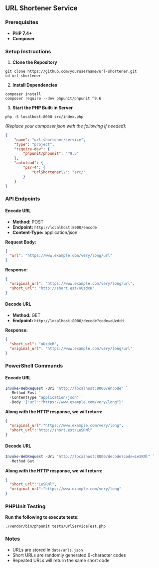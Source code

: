 ## URL Shortener Service

### Prerequisites

- **PHP 7.4+**
- **Composer**

### Setup Instructions

1. **Clone the Repository**
```
git clone https://github.com/yourusername/url-shortener.git
cd url-shortener
```

2. **Install Dependencies**
```
composer install
composer require --dev phpunit/phpunit ^9.6
```

3. **Start the PHP Built-in Server**
```
php -S localhost:8000 src/index.php
```

*(Replace your composer.json with the following if needed):*

```json
{
    "name": "url-shortener/service",
    "type": "project",
    "require-dev": {
        "phpunit/phpunit": "^9.5"
    },
    "autoload": {
        "psr-4": {
            "UrlShortener\\": "src/"
        }
    }
}
```

### API Endpoints

#### Encode URL

- **Method:** POST
- **Endpoint:** `http://localhost:8000/encode`
- **Content-Type:** application/json

**Request Body:**
```json
{
  "url": "https://www.example.com/very/long/url"
}
```

**Response:**
```json
{
  "original_url": "https://www.example.com/very/long/url",
  "short_url": "http://short.est/oUzdcH"
}
```

#### Decode URL

- **Method:** GET
- **Endpoint:** `http://localhost:8000/decode?code=oUzdcH`

**Response:**
```json
{
  "short_url": "oUzdcH",
  "original_url": "https://www.example.com/very/long/url"
}
```

### PowerShell Commands

#### Encode URL
```powershell
Invoke-WebRequest -Uri "http://localhost:8000/encode" `
  -Method Post `
  -ContentType "application/json" `
  -Body '{"url":"https://www.example.com/very/long"}'
```

**Along with the HTTP response, we will return:**
```json
{
  "original_url":"https://www.example.com/very/long",
  "short_url":"http://short.est/LeSRNl"
}
```

#### Decode URL

```powershell
Invoke-WebRequest -Uri "http://localhost:8000/decode?code=LeSRNl" `
  -Method Get
```

**Along with the HTTP response, we will return:**
```json
{
  "short_url":"LeSRNl",
  "original_url":"https://www.example.com/very/long"
}
```

### PHPUnit Testing

**Run the following to execute tests:**
```
./vendor/bin/phpunit tests/UrlServiceTest.php
```

### Notes

- URLs are stored in `data/urls.json`
- Short URLs are randomly generated 6-character codes
- Repeated URLs will return the same short code
